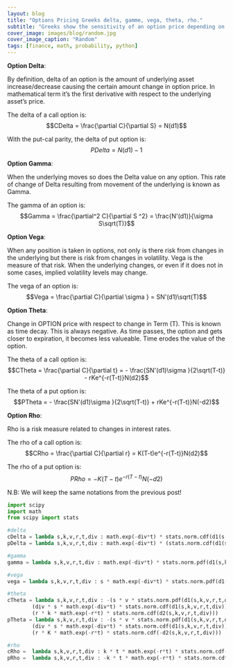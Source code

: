 ```yaml
---
layout: blog
title: "Options Pricing Greeks delta, gamme, vega, theta, rho."
subtitle: "Greeks show the sensitivity of an option price depending on the  change of  a single parameter."
cover_image: images/blog/random.jpg
cover_image_caption: "Random"
tags: [finance, math, probability, python]
---
```


**Option Delta**:

By definition, delta of an option is the amount of underlying asset increase/decrease causing the certain amount change in option price. In mathematical term it’s the first derivative with respect to the underlying asset’s price.

The delta of a call option is: $$CDelta = \frac{\partial C}{\partial S} = N(d1)$$

With the put-cal parity, the delta of put option is: $$PDelta = N(d1) - 1$$

**Option Gamma**:

When the underlying moves so does the Delta value on any option. This rate of change of Delta resulting from movement of the underlying is known as Gamma.

The gamma of an option is: $$Gamma = \frac{\partial^2 C}{\partial S ^2} = \frac{N'(d1)}{\sigma S\sqrt(T)}$$

**Option Vega**:

When any position is taken in options, not only is there risk from changes in the underlying but there is risk from changes in volatility. Vega is the measure of that risk. When the underlying changes, or even if it does not in some cases, implied volatility levels may change.

The vega of an option is: $$Vega = \frac{\partial C}{\partial \sigma } = SN'(d1)\sqrt(T)$$

**Option Theta**:

Change in OPTION price with respect to change in Term (T). This is known as time decay. This is always negative. As time passes, the option and gets closer to expiration, it becomes less valueable. Time erodes the value of the option.

The theta of a call option is: $$CTheta = \frac{\partial C}{\partial t} = - \frac{SN'(d1)\sigma }{2\sqrt(T-t)} - rKe^{-r(T-t)}N(d2)$$

The theta of a put option is: $$PTheta = - \frac{SN'(d1)\sigma }{2\sqrt(T-t)} + rKe^{-r(T-t)}N(-d2)$$

**Option Rho**:

Rho is a risk measure related to changes in interest rates.

The rho of a call option is: $$CRho = \frac{\partial C}{\partial r} = K(T-t)e^{-r(T-t)}N(d2)$$

The rho of a put option is: $$PRho = -K(T-t)e^{-r(T-t)}N(-d2)$$


N.B: We will keep the same notations from the previous post!

```python
import scipy
import math
from scipy import stats

#delta
cDelta = lambda s,k,v,r,t,div : math.exp(-div*t) * stats.norm.cdf(d1(s,k,v,r,t,div))
pDelta = lambda s,k,v,r,t,div : math.exp(-div*t) * (stats.norm.cdf(d1(s,k,v,r,t,div)) - 1)

#gamma
gamma = lambda s,k,v,r,t,div : math.exp(-div*t) * stats.norm.pdf(d1(s,k,v,r,t,div))/(s * v * scipy.sqrt(t))

#vega
vega = lambda s,k,v,r,t,div : s * math.exp(-div*t) * stats.norm.pdf(d1(s,k,v,r,t,div)) * scipy.sqrt(t)

#theta
cTheta = lambda s,k,v,r,t,div : -(s * v * stats.norm.pdf(d1(s,k,v,r,t,div)) / (2 * scipy.sqrt(t))) + \
        (div * s * math.exp(-div*t) * stats.norm.cdf(d1(s,k,v,r,t,div))) - \
        (r * k * math.exp(-r*t) * stats.norm.cdf(d2(s,k,v,r,t,div)))
pTheta = lambda s,k,v,r,t,div : -(s * v * stats.norm.pdf(d1(s,k,v,r,t,div)) / (2 * scipy.sqrt(t))) - \
        (div * s * math.exp(-div*t) * stats.norm.cdf(d1(s,k,v,r,t,div))) + \
        (r * K * math.exp(-r*t) * stats.norm.cdf(-d2(s,k,v,r,t,div)))

#rho
cRho =  lambda s,k,v,r,t,div : k * t * math.exp(-r*t) * stats.norm.cdf(d2(s,k,v,r,t,div))
pRho =  lambda s,k,v,r,t,div : -k * t * math.exp(-r*t) * stats.norm.cdf(-d2(s,k,v,r,t,div))
```
